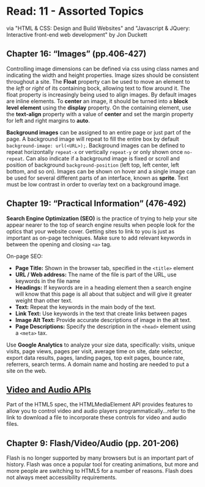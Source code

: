 # Read: 11 - Assorted Topics

via "HTML & CSS: Design and Build Websites" and "Javascript & JQuery: Interactive front-end web development" by Jon Duckett

## Chapter 16: “Images” (pp.406-427)

Controlling image dimensions can be defined via css using class names and indicating the width and height properties. Image sizes should be consistent throughout a site. The **Float** property can be used to move an element to the *left* or *right* of its containing bock, allowing text to flow around it. The float property is increasingly being used to align images. By default images are inline elements. To **center** an image, it should be turned into a **block level element** using the **display** property. On the containing element, use the **text-align** property with a value of **center** and set the margin property for left and right margins to **auto**.

**Background images** can be assigned to an entire page or just part of the page. A background image will repeat to fill the entire box by default `background-image: url(<URL>);`. Background images can be defined to repeat horizontally `repeat-x` or vertically `repeat-y` or only shown once `no-repeat`. Can also indicate if a background image is fixed or scroll and position of background `background-position` (left top, left center, left bottom, and so on). Images can be shown on hover and a single image can be used for several different parts of an interface, known as **sprite**. Text must be low contrast in order to overlay text on a background image.

## Chapter 19: “Practical Information” (476-492)

**Search Engine Optimization (SEO)** is the practice of trying to help your site appear nearer to the top of search engine results when people look for the optics that your website cover. Getting sites to link to you is just as important as on-page techniques. Make sure to add relevant keywords in between the opening and closing `<a>` tag.

On-page SEO:

- **Page Title:** Shown in the browser tab, specified in the `<title>` element
- **URL / Web address:** The name of the file is part of the URL, use keywords in the file name
- **Headings:** If keywords are in a heading element then a search engine will know that this page is all about that subject and will give it greater weight than other text.
- **Text:** Repeat the keywords in the main body of the text.
- **Link Text:** Use keywords in the text that create links between pages
- **Image Alt Text:** Provide accurate descriptions of image in the alt text.
- **Page Descriptions:** Specify the description in the `<head>` element using a `<meta>` tax.

Use **Google Analytics** to analyze your size data, specifically: visits, unique visits, page views, pages per visit, average time on site, date selector, export data results, pages, landing pages, top exit pages, bounce rate, referrers, search terms. A domain name and hosting are needed to put a site on the web.

## [Video and Audio APIs](https://developer.mozilla.org/en-US/docs/Learn/JavaScript/Client-side_web_APIs/Video_and_audio_APIs)

Part of the HTML5 spec, the HTMLMediaElement API provides features to allow you to control video and audio players programmatically...refer to the link to download a file to incorporate these controls for video and audio files.

## Chapter 9: Flash/Video/Audio (pp. 201-206)

Flash is no longer supported by many browsers but is an important part of history. Flash was once a popular tool for creating animations, but more and more people are switching to HTML5 for a number of reasons. Flash does not always meet accessibility requirements.
